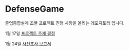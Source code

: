 # DefenseGame

졸업종합설계 조별 프로젝트 진행 사항을 올리는 레포지토리 입니다.

1월 17일 [프로젝트 주제 결정](https://github.com/HKNU2022Gameproject/DefenseGame/blob/main/2022%20%EC%A1%B8%EC%97%85%ED%94%84%EB%A1%9C%EC%A0%9D%ED%8A%B8%203%EC%A1%B0.pdf)

1월 24일 [사전조사 보고서](https://github.com/HKNU2022Gameproject/DefenseGame/blob/main/2022%20%EC%A1%B8%EC%97%85%ED%94%84%EB%A1%9C%EC%A0%9D%ED%8A%B8%203%EC%A1%B0%20%EC%82%AC%EC%A0%84%EC%A1%B0%EC%82%AC%20%EB%B3%B4%EA%B3%A0%EC%84%9C.pdf)
